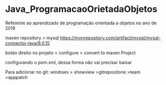 # Java_ProgramacaoOrietadaObjetos
Referente ao aprendizado de programação orientada a objetos no ano de 2019

maven repository > mysql
https://mvnrepository.com/artifact/mysql/mysql-connector-java/8.0.15

botão direito no projeto > configure > convert to maven Project

configurando o pom.xml, dessa forma não vai precisar baixar

Para adicionar no git:
windows > showview >gitrepositorie >team >apppatch
